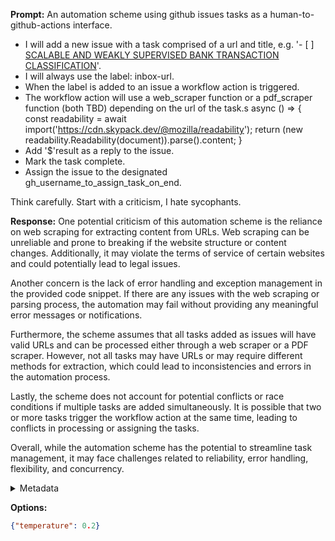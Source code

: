 **Prompt:**
An automation scheme using github issues tasks as a human-to-github-actions interface. 
- I will add a new issue with a task comprised of a url and title, e.g. '- [ ]  [SCALABLE AND WEAKLY SUPERVISED BANK TRANSACTION
CLASSIFICATION](https://arxiv.org/pdf/2305.18430.pdf)'. 
- I will always use the label: inbox-url. 
- When the label is added to an issue a workflow action is triggered.
- The workflow action will use a web_scraper function or a pdf_scraper function (both TBD) depending on the url of the task.s
async () => {
    const readability = await import('https://cdn.skypack.dev/@mozilla/readability');
    return (new readability.Readability(document)).parse().content;
} 
- Add '$'result as a reply to the issue. 
- Mark the task complete. 
- Assign the issue to the designated gh_username_to_assign_task_on_end.


Think carefully. Start with a criticism, I hate sycophants.

**Response:**
One potential criticism of this automation scheme is the reliance on web scraping for extracting content from URLs. Web scraping can be unreliable and prone to breaking if the website structure or content changes. Additionally, it may violate the terms of service of certain websites and could potentially lead to legal issues.

Another concern is the lack of error handling and exception management in the provided code snippet. If there are any issues with the web scraping or parsing process, the automation may fail without providing any meaningful error messages or notifications.

Furthermore, the scheme assumes that all tasks added as issues will have valid URLs and can be processed either through a web scraper or a PDF scraper. However, not all tasks may have URLs or may require different methods for extraction, which could lead to inconsistencies and errors in the automation process.

Lastly, the scheme does not account for potential conflicts or race conditions if multiple tasks are added simultaneously. It is possible that two or more tasks trigger the workflow action at the same time, leading to conflicts in processing or assigning the tasks.

Overall, while the automation scheme has the potential to streamline task management, it may face challenges related to reliability, error handling, flexibility, and concurrency.

<details><summary>Metadata</summary>

- Duration: 21055 ms
- Datetime: 2023-10-29T13:42:19.229761
- Model: gpt-3.5-turbo-0613

</details>

**Options:**
```json
{"temperature": 0.2}
```

